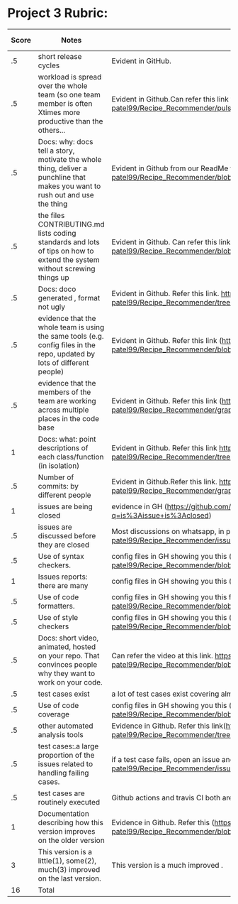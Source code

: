 # Project 3 Rubric:

| Score | Notes                                                                                                                         | Evidence                                                                                                                                                   | Self Assessment |
| ----- | ----------------------------------------------------------------------------------------------------------------------------- | ---------------------------------------------------------------------------------------------------------------------------------------------------------- | --------------- |
| .5    | short release cycles                                                                                                          | Evident in GitHub.                                                                                                                                         | .5              |
| .5    | workload is spread over the whole team (so one team member is often Xtimes more productive than the others...                 | Evident in Github.Can refer this link to see all contributions.https://github.com/het-patel99/Recipe_Recommender/pulse                                     | .5              |
| .5    | Docs: why: docs tell a story, motivate the whole thing, deliver a punchline that makes you want to rush out and use the thing | Evident in Github from our ReadMe file.https://github.com/het-patel99/Recipe_Recommender/blob/master/README.md                                             | .5              |
| .5    | the files CONTRIBUTING.md lists coding standards and lots of tips on how to extend the system without screwing things up      | Evident in Github. Can refer this link https://github.com/het-patel99/Recipe_Recommender/blob/master/CONTRIBUTING.md                                       | .5              |
| .5    | Docs: doco generated , format not ugly                                                                                        | Evident in Github. Refer this link. https://github.com/het-patel99/Recipe_Recommender/tree/master/docs                                                     | .5              |
| .5    | evidence that the whole team is using the same tools (e.g. config files in the repo, updated by lots of different people)     | Evident in Github. Refer this link (https://github.com/het-patel99/Recipe_Recommender/blob/master/Code/backend/package.json)                               | .5              |
| .5    | evidence that the members of the team are working across multiple places in the code base                                     | Evident in Github. Refer this link (https://github.com/het-patel99/Recipe_Recommender/graphs/contributors)                                                 | .5              |
| 1     | Docs: what: point descriptions of each class/function (in isolation)                                                          | Evident in Github. Refer this link https://github.com/het-patel99/Recipe_Recommender/tree/master/docs                                                      | 1               |
| .5    | Number of commits: by different people                                                                                        | Evident in Github.Refer this link. https://github.com/het-patel99/Recipe_Recommender/graphs/contributors                                                   | .5              |
| 1     | issues are being closed                                                                                                       | evidence in GH (https://github.com/het-patel99/Recipe_Recommender/issues?q=is%3Aissue+is%3Aclosed)                                                         | 1               |
| .5    | issues are discussed before they are closed                                                                                   | Most discussions on whatsapp, in person, on issue comments, and over calls (https://github.com/het-patel99/Recipe_Recommender/issues)                      | .5              |
| .5    | Use of syntax checkers.                                                                                                       | config files in GH showing you this (https://github.com/het-patel99/Recipe_Recommender/blob/master/.github/workflows/Code_Formatter_and_Syntax_Check.yml)  | .5              |
| 1     | Issues reports: there are many                                                                                                | config files in GH showing you this (https://github.com/het-patel99/Recipe_Recommender/issues)                                                             | 1               |
| .5    | Use of code formatters.                                                                                                       | config files in GH showing you this formatter's config (https://github.com/het-patel99/Recipe_Recommender/blob/master/.github/workflows/codeFormatter.yml) | .5              |
| .5    | Use of style checkers                                                                                                         | config files in GH showing you this (https://github.com/het-patel99/Recipe_Recommender/blob/master/.github/workflows/Style_Checker_and_Prettify_Code.yml)  | .5              |
| .5    | Docs: short video, animated, hosted on your repo. That convinces people why they want to work on your code.                   | Can refer the video at this link. https://github.com/het-patel99/Recipe_Recommender/blob/master/README.md                                                  | .5              |
| .5    | test cases exist                                                                                                              | a lot of test cases exist covering almost all the functionalities.                                                                                         | .5              |
| .5    | Use of code coverage                                                                                                          | config files in GH showing you this (https://github.com/het-patel99/Recipe_Recommender/blob/master/.github/workflows/coverage.yml)                         | .5              |
| .5    | other automated analysis tools                                                                                                | Evidence in Github. Refer this link(https://github.com/het-patel99/Recipe_Recommender/tree/master/.github/workflows)                                       | .5              |
| .5    | test cases:.a large proportion of the issues related to handling failing cases.                                               | if a test case fails, open an issue and fix it. One of the example (https://github.com/het-patel99/Recipe_Recommender/issues/17)                           | .5              |
| .5    | test cases are routinely executed                                                                                             | Github actions and travis CI both are conducting regular tests                                                                                             | .5              |
| 1     | Documentation describing how this version improves on the older version                                                       | Evidence in Github. Refer this (https://github.comhet-patel99/Recipe_Recommender/blob/master/docs/changes.md)                                              | 1               |
| 3     | This version is a little(1), some(2), much(3) improved on the last version.                                                   | This version is a much improved .                                                                                                                                    | (3)               |
| 16    | Total                                                                                                                         |
